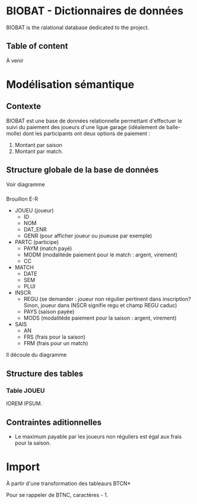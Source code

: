 # BIOBAT - Dictionnaires de données
BIOBAT is the ralational database dedicated to the project.

## Table of content
À venir

# Modélisation sémantique
## Contexte
BIOBAT est une base de données relationnelle permettant d'effectuer le suivi du paiement des joueurs d'une ligue garage (idéalement de balle-molle) dont les participants ont deux options de paiement :
1. Montant par saison
1. Montant par match.

## Structure globale de la base de données
Voir diagramme

###
Brouillon E-R

- JOUEU (joueur)
  - ID
  - NOM
  - DAT_ENR
  - GENR (pour afficher joueur ou joueuse par exemple)
- PARTC (participe)
  - PAYM (match payé)
  - MODM (modalitéde paiement pour le match : argent, virement)
  - CC
- MATCH
  - DATE
  - SEM
  - PLUI 
- INSCR
  - REGU (se demander : joueur non régulier pertinent dans inscription? Sinon, joueur dans INSCR signifie regu et champ REGU caduc)
  - PAYS (saison payée)
  - MODS (modalitéde paiement pour la saison : argent, virement)
- SAIS
  - AN
  - FRS (frais pour la saison)
  - FRM (frais pour un match)

Il découle du diagramme 

## Structure des tables
### Table JOUEU
lOREM IPSUM.


## Contraintes aditionnelles

- Le maximum payable par les joueurs non réguliers est égal aux frais pour la saison.

# Import

À partir d'une transformation des tableaurs BTCN*

Pour se rappeler de BTNC, caractères - 1.
